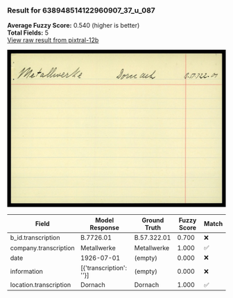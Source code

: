 ### Result for 638948514122960907_37_u_087
**Average Fuzzy Score:** 0.540 (higher is better)<br>
**Total Fields:** 5<br>
[View raw result from pixtral-12b](https://github.com/RISE-UNIBAS/humanities_data_benchmark/blob/main/results/2025-10-24/T0329/request_T0329_638948514122960907_37_u_087.json)

<img src="https://github.com/RISE-UNIBAS/humanities_data_benchmark/blob/main/benchmarks/blacklist/images/638948514122960907_37_u_087.jpg?raw=true" alt="638948514122960907_37_u_087" width="600px">

| Field | Model Response | Ground Truth | Fuzzy Score | Match |
|-------|----------------|--------------|-------------|-------|
| b_id.transcription | B.7726.01 | B.57.322.01 | 0.700 | ❌ |
| company.transcription | Metallwerke | Metallwerke | 1.000 | ✅ |
| date | 1926-07-01 | (empty) | 0.000 | ❌ |
| information | [{'transcription': ''}] | (empty) | 0.000 | ❌ |
| location.transcription | Dornach | Dornach | 1.000 | ✅ |
